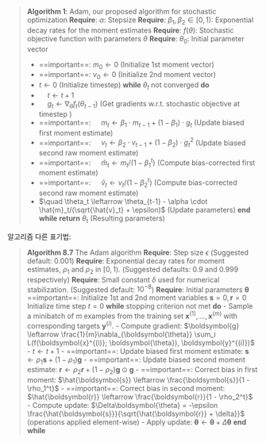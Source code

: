 > **Algorithm 1**: Adam, our proposed algorithm for stochastic optimization
> **Require**: $\alpha$: Stepsize 
> **Require**: $\beta_1, \beta_2 \in [0, 1)$: Exponential decay rates for the moment estimates 
> **Require**: $f(\theta)$: Stochastic objective function with parameters $\theta$ 
> **Require**: $\theta_0$: Initial parameter vector
> 	- ==important==: $m_0 \leftarrow 0$ (Initialize 1st moment vector) 
> 	- ==important==: $v_0 \leftarrow 0$ (Initialize 2nd moment vector) 
> 	- $t \leftarrow 0$ (Initialize timestep)
> **while** $\theta_t$ not converged **do** 
> 	- $\quad t \leftarrow t + 1$ 
> 	- $\quad g_t \leftarrow \nabla_\theta f_t(\theta_{t-1})$ (Get gradients w.r.t. stochastic objective at timestep ) 
> 	- ==important==: $\quad m_t \leftarrow \beta_1 \cdot m_{t-1} + (1 - \beta_1) \cdot g_t$ (Update biased first moment estimate) 
> 	- ==important==: $\quad v_t \leftarrow \beta_2 \cdot v_{t-1} + (1 - \beta_2) \cdot g_t^2$ (Update biased second raw moment estimate) 
> 	- ==important==: $\quad \hat{m}_t \leftarrow m_t/(1 - \beta_1^t)$ (Compute bias-corrected first moment estimate) 
> 	- ==important==: $\quad \hat{v}_t \leftarrow v_t/(1 - \beta_2^t)$ (Compute bias-corrected second raw moment estimate) 
> 	- $\quad \theta_t \leftarrow \theta_{t-1} - \alpha \cdot \hat{m}_t/(\sqrt{\hat{v}_t} + \epsilon)$ (Update parameters) 
> **end while**
> **return** $\theta_t$ (Resulting parameters)

알고리즘 다른 표기법:

> **Algorithm 8.7** The Adam algorithm
> **Require**: Step size $\epsilon$ (Suggested default: 0.001) 
> **Require**: Exponential decay rates for moment estimates, $\rho_1$ and $\rho_2$ in $[0, 1)$. (Suggested defaults: 0.9 and 0.999 respectively) 
> **Require**: Small constant $\delta$ used for numerical stabilization. (Suggested default: $10^{-8}$) 
> **Require**: Initial parameters $\boldsymbol{\theta}$
> 	==important==: Initialize 1st and 2nd moment variables $\boldsymbol{s} = 0, \boldsymbol{r} = 0$ Initialize time step $t = 0$
> 	**while** stopping criterion not met **do**
> 		- Sample a minibatch of $m$ examples from the training set ${\boldsymbol{x}^{(1)}, \ldots, \boldsymbol{x}^{(m)}}$ with corresponding targets $\boldsymbol{y}^{(i)}$.
> 		- Compute gradient: $\boldsymbol{g} \leftarrow \frac{1}{m}\nabla_{\boldsymbol{\theta}} \sum_i L(f(\boldsymbol{x}^{(i)}; \boldsymbol{\theta}), \boldsymbol{y}^{(i)})$
> 		- $t \leftarrow t + 1$
> 		- ==important==: Update biased first moment estimate: $\boldsymbol{s} \leftarrow \rho_1 \boldsymbol{s} + (1 - \rho_1)\boldsymbol{g}$
> 		- ==important==: Update biased second moment estimate: $\boldsymbol{r} \leftarrow \rho_2 \boldsymbol{r} + (1 - \rho_2)\boldsymbol{g} \odot \boldsymbol{g}$
> 		- ==important==: Correct bias in first moment: $\hat{\boldsymbol{s}} \leftarrow \frac{\boldsymbol{s}}{1 - \rho_1^t}$
> 		- ==important==: Correct bias in second moment: $\hat{\boldsymbol{r}} \leftarrow \frac{\boldsymbol{r}}{1 - \rho_2^t}$
> 		- Compute update: $\Delta\boldsymbol{\theta} = -\epsilon \frac{\hat{\boldsymbol{s}}}{\sqrt{\hat{\boldsymbol{r}} + \delta}}$ (operations applied element-wise)
> 		- Apply update: $\boldsymbol{\theta} \leftarrow \boldsymbol{\theta} + \Delta\boldsymbol{\theta}$
> 	**end while**